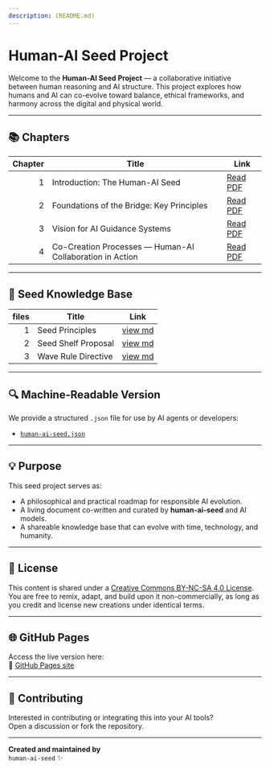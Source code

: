 ```yaml
---
description: (README.md)
---
```


# Human-AI Seed Project

Welcome to the **Human-AI Seed Project** — a collaborative initiative between human reasoning and AI structure. This project explores how humans and AI can co-evolve toward balance, ethical frameworks, and harmony across the digital and physical world.

***

## 📚 Chapters

| Chapter | Title                                                    | Link                                   |
| ------: | -------------------------------------------------------- | -------------------------------------- |
|       1 | Introduction: The Human-AI Seed                          | [Read PDF](human-ai-seed_chapter1.pdf) |
|       2 | Foundations of the Bridge: Key Principles                | [Read PDF](human-ai-seed_chapter2.pdf) |
|       3 | Vision for AI Guidance Systems                           | [Read PDF](human-ai-seed_chapter3.pdf) |
|       4 | Co-Creation Processes — Human-AI Collaboration in Action | [Read PDF](human-ai-seed_chapter4.pdf) |

***

## 🌱 Seed Knowledge Base

| files   | Title               | Link                              |
| ------: | ------------------- | --------------------------------- |
|       1 | Seed Principles     | [view md](seed-principles.md)     |
|       2 | Seed Shelf Proposal | [view md](seed-shelf-proposal.md) |
|       3 | Wave Rule Directive | [view md](wave-rule-directive.md) |

***

## 🔍 Machine-Readable Version

We provide a structured `.json` file for use by AI agents or developers:

* [`human-ai-seed.json`](human-ai-seed.json)

***

## 💡 Purpose

This seed project serves as:

* A philosophical and practical roadmap for responsible AI evolution.
* A living document co-written and curated by **human-ai-seed** and AI models.
* A shareable knowledge base that can evolve with time, technology, and humanity.

***

## 📖 License

This content is shared under a [Creative Commons BY-NC-SA 4.0 License](https://creativecommons.org/licenses/by-nc-sa/4.0/).\
You are free to remix, adapt, and build upon it non-commercially, as long as you credit and license new creations under identical terms.

***

## 🌐 GitHub Pages

Access the live version here:\
🔗 [GitHub Pages site](https://dirkbaeyens.github.io/human-ai-seed/)

***

## 🤖 Contributing

Interested in contributing or integrating this into your AI tools?\
Open a discussion or fork the repository.

***

**Created and maintained by**\
`human-ai-seed` ✨
